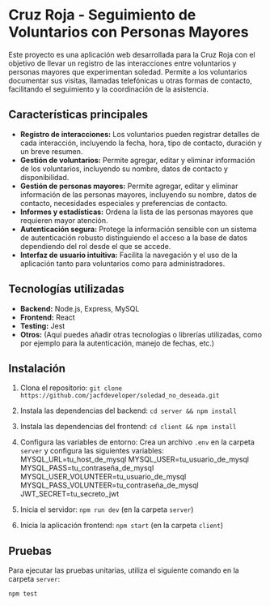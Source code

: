 # Cruz Roja - Seguimiento de Voluntarios con Personas Mayores

Este proyecto es una aplicación web desarrollada para la Cruz Roja con el objetivo de llevar un registro de las interacciones entre voluntarios y personas mayores que experimentan soledad. Permite a los voluntarios documentar sus visitas, llamadas telefónicas u otras formas de contacto, facilitando el seguimiento y la coordinación de la asistencia.

## Características principales

* **Registro de interacciones:** Los voluntarios pueden registrar detalles de cada interacción, incluyendo la fecha, hora, tipo de contacto, duración y un breve resumen.
* **Gestión de voluntarios:** Permite agregar, editar y eliminar información de los voluntarios, incluyendo su nombre, datos de contacto y disponibilidad.
* **Gestión de personas mayores:** Permite agregar, editar y eliminar información de las personas mayores, incluyendo su nombre, datos de contacto, necesidades especiales y preferencias de contacto.
* **Informes y estadísticas:** Ordena la lista de las personas mayores que requieren mayor atención.
* **Autenticación segura:** Protege la información sensible con un sistema de autenticación robusto distinguiendo el acceso a la base de datos dependiendo del rol desde el que se accede.
* **Interfaz de usuario intuitiva:** Facilita la navegación y el uso de la aplicación tanto para voluntarios como para administradores.

## Tecnologías utilizadas

* **Backend:** Node.js, Express, MySQL
* **Frontend:** React
* **Testing:** Jest
* **Otros:**  (Aquí puedes añadir otras tecnologías o librerías utilizadas, como por ejemplo para la autenticación, manejo de fechas, etc.)

## Instalación

1. Clona el repositorio: `git clone https://github.com/jacfdeveloper/soledad_no_deseada.git`
2. Instala las dependencias del backend: `cd server && npm install`
3. Instala las dependencias del frontend: `cd client && npm install`
4. Configura las variables de entorno: Crea un archivo `.env` en la carpeta `server` y configura las siguientes variables:
MYSQL_URL=tu_host_de_mysql MYSQL_USER=tu_usuario_de_mysql MYSQL_PASS=tu_contraseña_de_mysql MYSQL_USER_VOLUNTEER=tu_usuario_de_mysql MYSQL_PASS_VOLUNTEER=tu_contraseña_de_mysql JWT_SECRET=tu_secreto_jwt

5. Inicia el servidor: `npm run dev` (en la carpeta `server`)
6. Inicia la aplicación frontend: `npm start` (en la carpeta `client`)

## Pruebas

Para ejecutar las pruebas unitarias, utiliza el siguiente comando en la carpeta `server`:

```bash
npm test
